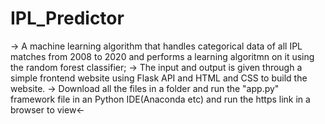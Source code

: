 # IPL_Predictor
-> A machine learning algorithm that handles categorical data of all IPL matches from 2008 to 2020 and performs a learning algoritmn on it using the random forest classifier;
-> The input and output is given through a simple frontend website using Flask API and HTML and CSS to build the website.
-> Download all the files in a folder and run the "app.py" framework file in an Python IDE(Anaconda etc) and run the https link in a browser to view<-
